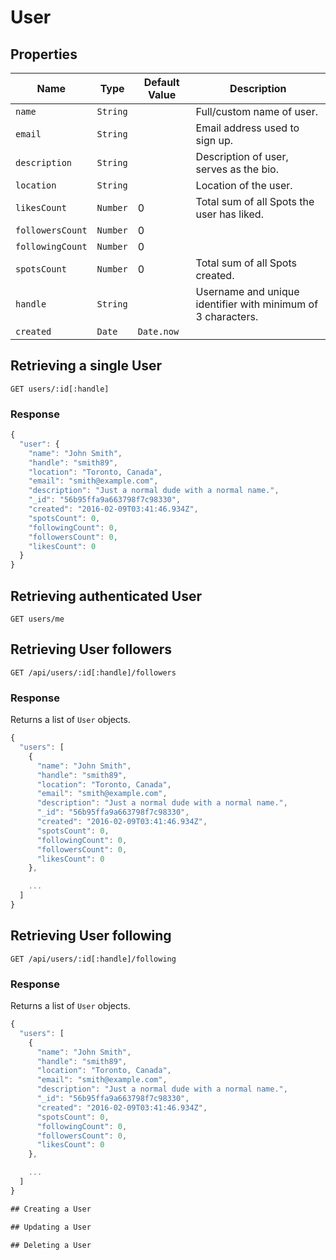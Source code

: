 # User

## Properties

| Name | Type | Default Value | Description
| --- | --- | --- | ---
| `name` | `String` | | Full/custom name of user.
| `email` | `String` | | Email address used to sign up.
| `description` | `String` | | Description of user, serves as the bio. 
| `location` | `String` | | Location of the user.
| `likesCount` | `Number` | 0 | Total sum of all Spots the user has liked.
| `followersCount` | `Number` | 0 | | Total sum of all follower users.
| `followingCount` | `Number` | 0 | | Total sum of all following users.
| `spotsCount` | `Number` | 0 | Total sum of all Spots created.
| `handle` | `String` | | Username and unique identifier with minimum of 3 characters.
| `created` | `Date` | `Date.now` | | When the record was created.

## Retrieving a single User

```GET users/:id[:handle]```

### Response

```js
{
  "user": {
    "name": "John Smith",
    "handle": "smith89",
    "location": "Toronto, Canada",
    "email": "smith@example.com",
    "description": "Just a normal dude with a normal name.",
    "_id": "56b95ffa9a663798f7c98330",
    "created": "2016-02-09T03:41:46.934Z",
    "spotsCount": 0,
    "followingCount": 0,
    "followersCount": 0,
    "likesCount": 0
  }
}
```

## Retrieving authenticated User

```GET users/me```

## Retrieving User followers

```GET /api/users/:id[:handle]/followers```

### Response

Returns a list of `User` objects.

```js
{
  "users": [
    {
      "name": "John Smith",
      "handle": "smith89",
      "location": "Toronto, Canada",
      "email": "smith@example.com",
      "description": "Just a normal dude with a normal name.",
      "_id": "56b95ffa9a663798f7c98330",
      "created": "2016-02-09T03:41:46.934Z",
      "spotsCount": 0,
      "followingCount": 0,
      "followersCount": 0,
      "likesCount": 0
    },

    ...
  ]
}
```

## Retrieving User following

```GET /api/users/:id[:handle]/following```

### Response

Returns a list of `User` objects.

```js
{
  "users": [
    {
      "name": "John Smith",
      "handle": "smith89",
      "location": "Toronto, Canada",
      "email": "smith@example.com",
      "description": "Just a normal dude with a normal name.",
      "_id": "56b95ffa9a663798f7c98330",
      "created": "2016-02-09T03:41:46.934Z",
      "spotsCount": 0,
      "followingCount": 0,
      "followersCount": 0,
      "likesCount": 0
    },

    ...
  ]
}

## Creating a User

## Updating a User

## Deleting a User